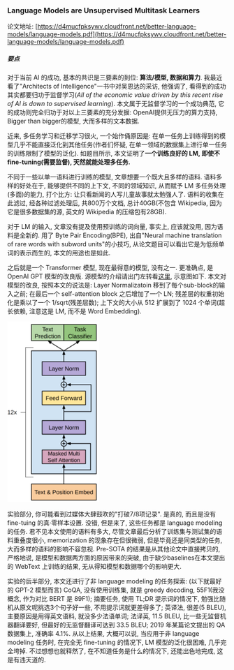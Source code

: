 ### Language Models are Unsupervised Multitask Learners

论文地址: [https://d4mucfpksywv.cloudfront.net/better-language-models/language-models.pdf](https://d4mucfpksywv.cloudfront.net/better-language-models/language-models.pdf)

##### 要点

对于当前 AI 的成功, 基本的共识是三要素的到位: **算法/模型, 数据和算力**. 我最近看了"Architects of Intelligence"一书中对吴恩达的采访, 他强调了, 看得到的成功其实都要归功于监督学习(*All of the economic value driven by this recent rise of AI is down to supervised learning*). 本文属于无监督学习的一个成功典范, 它的成功则完全归功于对以上三要素的充分发掘: OpenAI提供无压力的算力支持, Bigger than bigger的模型, 大而多样的文本数据.

近来, 多任务学习和迁移学习很火, 一个始作俑原因是: 在单一任务上训练得到的模型几乎不能直接泛化到其他任务(作者们怀疑, 在单一领域的数据集上进行单一任务的训练限制了模型的泛化). 如题目所示, 本文证明了**一个训练良好的 LM, 即使不 fine-tuning(需要监督), 天然就能处理多任务.**

不同于一些以单一语料进行训练的模型, 文章想要一个既大且多样的语料. 语料多样的好处在于, 能够提供不同的上下文, 不同的领域知识, 从而赋予 LM 多任务处理(多面)的能力, 打个比方: 让只看新闻的人写儿童故事就太勉强人了. 语料的收集在此滤过, 经各种过滤处理后, 共800万个文档, 总计40GB(不包含 Wikipedia, 因为它是很多数据集的源, 英文的 Wikipedia 的压缩包有28GB).

对于 LM 的输入, 文章没有提及使用预训练的词向量, 事实上, 应该就没用, 因为语料是全新的. 用了 Byte Pair Encoding(BPE), 出自"Neural machine translation of rare words with subword units"的小技巧, 从论文题目可以看出它是为低频单词的表示而生的, 本文的用途也是如此.

之后就是一个 Transformer 模型, 现在最得意的模型, 没有之一. 更准确点, 是 OpenAI GPT 模型的改良版. 源模型的介绍请出门左转看[这里](https://github.com/iamkissg/papernotes/blob/master/2018/6/Improving_Language_Understanding_by_Generative_Pre-Training.md), 示意图如下. 本文对模型的改良, 按照本文的说法是: Layer Normalizatoin 移到了每个sub-block的输入之前; 在最后一个 self-attention block 之后增加了一个 LN; 残差层的权重初始化是乘以了一个 1/sqrt(残差层数); 上下文的大小从 512 扩展到了 1024 个单词(超长依赖, 注意这是 LM, 而不是 Word Embedding).

![openai_gpt.md](../../img/201902/openai_gpt.png)

实验部分, 你可能看到过媒体大肆鼓吹的"打破7/8项记录". 是真的, 而且是没有 fine-tuing 的真·零样本设置. 没错, 但是来了, 这些任务都是 language modeling 的任务. 君不见本文使用的语料有多大, 尽管文章最后分析了训练集与测试集的语料重叠度很小, memorization 的现象存在但很微弱, 但是毕竟还是同类型的任务, 大而多样的语料的影响不容忽视. Pre-SOTA 的结果是从其他论文中直接拷贝的, 严格地说, 是模型和数据两方面的原因带来的突破, 由于缺少baselines在本文提出的 WebText 上训练的结果, 无从得知模型和数据哪个的影响更大.

实验的后半部分, 本文还进行了非 language modeling 的任务探索: (以下就最好的 GPT-2 模型而言) CoQA, 没有使用训练集, 就是 greedy decoding, 55F1(我没概念, 作为对比 BERT 是 89F1); 摘要任务, 使用 TL;DR 提示词的情况下, 勉强比随机从原文呢挑选3个句子好一些, 不用提示词就更差得多了; 英译法, 很差(5 BLEU), 主要原因是用得英文语料, 就没多少法语单词; 法译英, 11.5 BLEU, 比一些无监督机器翻译要好, 但最好的无监督翻译可达到 33.5 BLEU; 2019 年某篇论文提出的 QA 数据集上, 准确率 4.1%. 从以上结果, 大概可以说, 当应用于非 language modeling 任务时, 在完全无 fine-tuning 的情况下, LM 模型的泛化很困难, 几乎完全垮掉. 不过想想也就释然了, 在不知道任务是什么的情况下, 还能出色地完成, 这是有违天道的.
